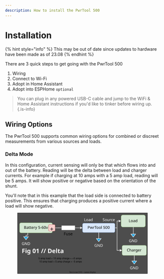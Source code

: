 ```yaml
---
description: How to install the PwrTool 500
---
```


# Installation

{% hint style="info" %}
This may be out of date since updates to hardware have been made as of 23.08
{% endhint %}

There are 3 quick steps to get going with the PwrTool 500

1. Wiring
2. Connect to Wi-Fi
3. Adopt in Home Assistant
4. Adopt into ESPHome `optional`

> You can plug in any powered USB-C cable and jump to the WiFi & Home Assistant instructions if you'd like to tinker before wiring up. {.is-info}

## Wiring Options

The PwrTool 500 supports common wiring options for combined or discreet measurements from various sources and loads.

### Delta Mode

In this configuration, current sensing will only be that which flows into and out of the battery. Reading will be the delta between load and charger currents. For example if charging at 10 amps with a 5 amp load, reading will be 5 amps. It will show positive or negative based on the orientation of the shunt.

You'll note that in this example that the load side is connected to battery positive. This ensures that charging produces a positive current where a load will show negative.

<figure><img src="../../.gitbook/assets/drawio.svg" alt=""><figcaption></figcaption></figure>
